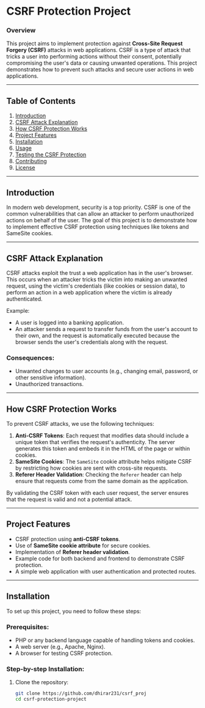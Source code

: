 # CSRF Protection Project

### Overview

This project aims to implement protection against **Cross-Site Request Forgery (CSRF)** attacks in web applications. CSRF is a type of attack that tricks a user into performing actions without their consent, potentially compromising the user's data or causing unwanted operations. This project demonstrates how to prevent such attacks and secure user actions in web applications.

---

## Table of Contents

1. [Introduction](#introduction)
2. [CSRF Attack Explanation](#csrf-attack-explanation)
3. [How CSRF Protection Works](#how-csrf-protection-works)
4. [Project Features](#project-features)
5. [Installation](#installation)
6. [Usage](#usage)
7. [Testing the CSRF Protection](#testing-the-csrf-protection)
8. [Contributing](#contributing)
9. [License](#license)

---

## Introduction

In modern web development, security is a top priority. CSRF is one of the common vulnerabilities that can allow an attacker to perform unauthorized actions on behalf of the user. The goal of this project is to demonstrate how to implement effective CSRF protection using techniques like tokens and SameSite cookies.

---

## CSRF Attack Explanation

CSRF attacks exploit the trust a web application has in the user's browser. This occurs when an attacker tricks the victim into making an unwanted request, using the victim's credentials (like cookies or session data), to perform an action in a web application where the victim is already authenticated.

Example:

-   A user is logged into a banking application.
-   An attacker sends a request to transfer funds from the user's account to their own, and the request is automatically executed because the browser sends the user's credentials along with the request.

### Consequences:

-   Unwanted changes to user accounts (e.g., changing email, password, or other sensitive information).
-   Unauthorized transactions.

---

## How CSRF Protection Works

To prevent CSRF attacks, we use the following techniques:

1. **Anti-CSRF Tokens**: Each request that modifies data should include a unique token that verifies the request's authenticity. The server generates this token and embeds it in the HTML of the page or within cookies.
2. **SameSite Cookies**: The `SameSite` cookie attribute helps mitigate CSRF by restricting how cookies are sent with cross-site requests.
3. **Referer Header Validation**: Checking the `Referer` header can help ensure that requests come from the same domain as the application.

By validating the CSRF token with each user request, the server ensures that the request is valid and not a potential attack.

---

## Project Features

-   CSRF protection using **anti-CSRF tokens**.
-   Use of **SameSite cookie attribute** for secure cookies.
-   Implementation of **Referer header validation**.
-   Example code for both backend and frontend to demonstrate CSRF protection.
-   A simple web application with user authentication and protected routes.

---

## Installation

To set up this project, you need to follow these steps:

### Prerequisites:

-   PHP or any backend language capable of handling tokens and cookies.
-   A web server (e.g., Apache, Nginx).
-   A browser for testing CSRF protection.

### Step-by-step Installation:

1. Clone the repository:
    ```bash
    git clone https://github.com/dhirar231/csrf_proj
    cd csrf-protection-project
    ```
